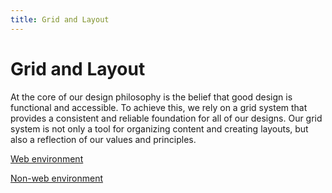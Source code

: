 ```yaml
---
title: Grid and Layout
---
```


# Grid and Layout

At the core of our design philosophy is the belief that good design is functional and accessible. To achieve this, we rely on a grid system that provides a consistent and reliable foundation for all of our designs. Our grid system is not only a tool for organizing content and creating layouts, but also a reflection of our values and principles.

[Web environment](/visual-language/grid-and-layout/web-environment)

[Non-web environment](/visual-language/grid-and-layout/non-web-environment)